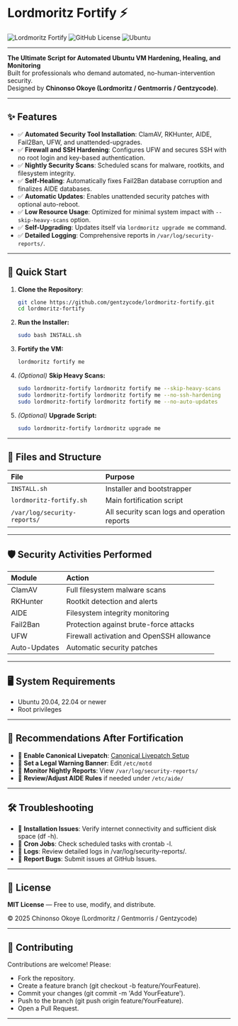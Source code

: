 # Lordmoritz Fortify ⚡

![Lordmoritz Fortify](https://img.shields.io/badge/FORTIFY-v2.1.1-purple?style=for-the-badge)
![GitHub License](https://img.shields.io/badge/License-MIT-blue.svg)
![Ubuntu](https://img.shields.io/badge/Ubuntu-20.04%20%7C%2022.04%20%7C%2024.04-orange)

---

**The Ultimate Script for Automated Ubuntu VM Hardening, Healing, and Monitoring**  
Built for professionals who demand automated, no-human-intervention security.  
Designed by **Chinonso Okoye (Lordmoritz / Gentmorris / Gentzycode)**.

---

## ✨ Features

- ✅ **Automated Security Tool Installation**: ClamAV, RKHunter, AIDE, Fail2Ban, UFW, and unattended-upgrades.
- ✅ **Firewall and SSH Hardening**: Configures UFW and secures SSH with no root login and key-based authentication.
- ✅ **Nightly Security Scans**: Scheduled scans for malware, rootkits, and filesystem integrity.
- ✅ **Self-Healing**: Automatically fixes Fail2Ban database corruption and finalizes AIDE databases.
- ✅ **Automatic Updates**: Enables unattended security patches with optional auto-reboot.
- ✅ **Low Resource Usage**: Optimized for minimal system impact with `--skip-heavy-scans` option.
- ✅ **Self-Upgrading**: Updates itself via `lordmoritz upgrade me` command.
- ✅ **Detailed Logging**: Comprehensive reports in `/var/log/security-reports/`.

---

## 🚀 Quick Start

1. **Clone the Repository**:
    ```bash
    git clone https://github.com/gentzycode/lordmoritz-fortify.git
    cd lordmoritz-fortify
    ```

2. **Run the Installer:**
    ```bash
    sudo bash INSTALL.sh
    ```

3. **Fortify the VM:**
    ```bash
    lordmoritz fortify me
    ```

4. *(Optional)* **Skip Heavy Scans:**
    ```bash
    sudo lordmoritz-fortify lordmoritz fortify me --skip-heavy-scans
    sudo lordmoritz-fortify lordmoritz fortify me --no-ssh-hardening
    sudo lordmoritz-fortify lordmoritz fortify me --no-auto-updates
    ```

5. *(Optional)* **Upgrade Script:**
    ```bash
    sudo lordmoritz-fortify lordmoritz upgrade me
    ```
---

## 📂 Files and Structure

| File | Purpose |
|:-----|:--------|
| `INSTALL.sh` | Installer and bootstrapper |
| `lordmoritz-fortify.sh` | Main fortification script |
| `/var/log/security-reports/` | All security scan logs and operation reports |

---

## 🛡️ Security Activities Performed

| Module | Action |
|:-------|:-------|
| ClamAV | Full filesystem malware scans |
| RKHunter | Rootkit detection and alerts |
| AIDE | Filesystem integrity monitoring |
| Fail2Ban | Protection against brute-force attacks |
| UFW | Firewall activation and OpenSSH allowance |
| Auto-Updates | Automatic security patches |

---

## 🖥️ System Requirements
- Ubuntu 20.04, 22.04 or newer
- Root privileges

---

## 🧠 Recommendations After Fortification
- 🔹 **Enable Canonical Livepatch**: [Canonical Livepatch Setup](https://ubuntu.com/security/livepatch)
- 🔹 **Set a Legal Warning Banner**:
  Edit `/etc/motd`
- 🔹 **Monitor Nightly Reports**:
  View `/var/log/security-reports/`
- 🔹 **Review/Adjust AIDE Rules** if needed under `/etc/aide/`

---

## 🛠️ Troubleshooting
- 🔹 **Installation Issues**: Verify internet connectivity and sufficient disk space (df -h).
- 🔹 **Cron Jobs**: Check scheduled tasks with crontab -l.
- 🔹 **Logs**: Review detailed logs in /var/log/security-reports/.
- 🔹 **Report Bugs**: Submit issues at GitHub Issues.

---

## 📜 License

**MIT License** — Free to use, modify, and distribute.

© 2025 Chinonso Okoye (Lordmoritz / Gentmorris / Gentzycode)

---

## 🙌 Contributing
Contributions are welcome! Please:

- Fork the repository.
- Create a feature branch (git checkout -b feature/YourFeature).
- Commit your changes (git commit -m 'Add YourFeature').
- Push to the branch (git push origin feature/YourFeature).
- Open a Pull Request.

---
